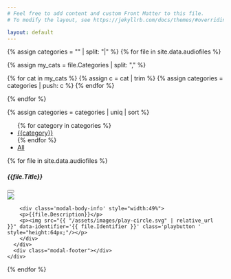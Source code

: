 ```yaml
---
# Feel free to add content and custom Front Matter to this file.
# To modify the layout, see https://jekyllrb.com/docs/themes/#overriding-theme-defaults

layout: default
---
```


<script>
var data = {{ site.data.audiofiles | jsonify }};
var baseurl = "{{ site.baseurl }}";
</script>

{% assign categories = "" | split: "|" %}
{% for file in site.data.audiofiles %}

  {% assign my_cats = file.Categories | split: "," %}

  {% for cat in my_cats %}
    {% assign c = cat | trim %}
    {% assign categories = categories | push: c %}
  {% endfor %}

{% endfor %}


{% assign categories = categories | uniq | sort %}


<div id="gallery-nav">

<ul id="cat_menu">
{% for category in categories %}<li><a href='#' data-cat="{{category}}" class='btn btn-secondary category'>{{category}}</a></li>{% endfor %}
<li><a href='#' data-cat="all" class='btn btn-secondary category active'>All</a></li>
</ul>

</div>
<div id="gallery" style="flex-wrap:wrap;"></div>


{% for file in site.data.audiofiles %}
<div class="modal fade" id="exampleModal{{file.ID}}" tabindex="-1" aria-labelledby="exampleModalLabel" aria-hidden="true">
  <div class="modal-dialog modal-xl modal-dialog-centered">
    <div class="modal-content">
      <div class="modal-header">
        <h5 class="modal-title">{{file.Title}}</h5>
        <button type="button" class="btn-close" data-bs-dismiss="modal" aria-label="Close"></button>
      </div>
      <div class="modal-body">
        <div style="width:49%">
	<img src="{{ "/assets/images/" | relative_url }}{{ file.Image }}" style="max-width:100%;"/>
        </div>

        <div class='modal-body-info' style="width:49%">
        <p>{{file.Description}}</p>
        <p><img src="{{ "/assets/images/play-circle.svg" | relative_url }}" data-identifier='{{ file.Identifier }}' class='playbutton ' style="height:64px;"/></p>
        </div>
      </div>
      <div class="modal-footer"></div>
    </div>
  </div>
</div>
{% endfor %}

<audio src="#" id="audioplayer"></audio>
<script src="{{ "/assets/js/kiosk.js" | relative_url }}"></script>



